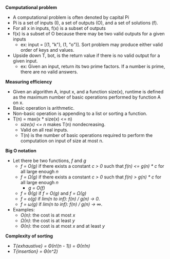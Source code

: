 **Computational problem**

- A computational problem is often denoted by capital Pi
- Pi is a set of inputs (I), a set of outputs (O), and a set of solutions (f).
- For all x in inputs, f(x) is a subset of outputs
- f(x) is a subset of O because there may be two valid outputs for a given inputs
  - ex: input = [(1, "k"), (1, "o")]. Sort problem may produce either valid order of keys and values.
- Upside down T, bot, is the return value if there is no valid output for a given input.
  - ex: Given an input, return its two prime factors. If a number is prime, there are no valid answers.

**Measuring efficiency**

- Given an algorithm A, input x, and a function size(x), runtime is defined as the maximum number of basic operations performed by function A on x.
- Basic operation is arithmetic.
- Non-basic operation is appending to a list or sorting a function.
- T(n) = max(x \* size(x) <= n)
  - _size(x) <= n_ makes T(n) nondecreasing.
  - Valid on all real inputs.
  - T(n) is the number of basic operations required to perform the computation on input of size at most n.

**Big O notation**

- Let there be two functions, _f_ and _g_
  - _f = O(g)_ if there exists a constant _c > 0_ such that _f(n) <= g(n) \* c_ for all large enough _n_
  - _f = Ω(g)_ if there exists a constant _c > 0_ such that _f(n) > g(n) \* c_ for all large enough _n_
    - _g = O(f)_
  - _f = Θ(g)_ if _f = O(g)_ and _f = Ω(g)_
  - _f = o(g)_ if _lim(n to inf): f(n) / g(n) -> 0_.
  - _f = ω(g)_ if _lim(n to inf): f(n) / g(n) -> ∞_.
- Examples:
  - _O(n)_: the cost is at most _x_
  - _Ω(n)_: the cost is at least _y_
  - _Θ(n)_: the cost is at most _x_ and at least _y_

**Complexity of sorting**

- _T{exhaustive} = Θ(n!(n - 1)) = Θ(n!n)_
- _T{insertion} = Θ(n^2)_
